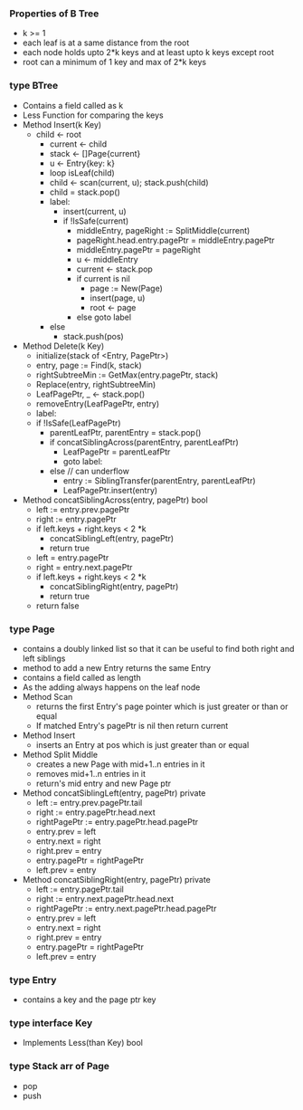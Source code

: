 ### Properties of B Tree
- k >= 1
- each leaf is at a same distance from the root
- each node holds upto 2*k keys and at least upto k keys except root
- root can a minimum of 1 key and max of 2*k keys
### type BTree
- Contains a field called as k
- Less Function for comparing the keys
- Method Insert(k Key)
  - child <- root
    - current <- child
    - stack <- []Page{current}
    - u <- Entry{key: k}
    - loop isLeaf(child)
    - child <- scan(current, u); stack.push(child)
    - child = stack.pop()
    - label:
      - insert(current, u)
      - if !IsSafe(current)
        - middleEntry, pageRight := SplitMiddle(current)
        - pageRight.head.entry.pagePtr = middleEntry.pagePtr
        - middleEntry.pagePtr = pageRight
        - u <- middleEntry
        - current <- stack.pop
        - if current is nil
          - page := New(Page)
          - insert(page, u)
          - root <- page
        - else goto label
    - else
      - stack.push(pos)
- Method Delete(k Key)
  - initialize(stack of <Entry, PagePtr>)
  - entry, page := Find(k, stack)
  - rightSubtreeMin := GetMax(entry.pagePtr, stack)
  - Replace(entry, rightSubtreeMin)
  - LeafPagePtr, _ <- stack.pop()
  - removeEntry(LeafPagePtr, entry)
  - label:
  - if !IsSafe(LeafPagePtr)
    - parentLeafPtr, parentEntry = stack.pop()
    - if concatSiblingAcross(parentEntry, parentLeafPtr)
      - LeafPagePtr = parentLeafPtr
      - goto label:
    - else // can underflow
      - entry := SiblingTransfer(parentEntry, parentLeafPtr)
      - LeafPagePtr.insert(entry)
- Method concatSiblingAcross(entry, pagePtr) bool
  - left := entry.prev.pagePtr
  - right := entry.pagePtr
  - if left.keys + right.keys < 2 *k 
    - concatSiblingLeft(entry, pagePtr)
    - return true
  - left = entry.pagePtr
  - right = entry.next.pagePtr
  - if left.keys + right.keys < 2 *k
    - concatSiblingRight(entry, pagePtr)
    - return true
  - return false 
### type Page
- contains a doubly linked list so that it can be useful to find both right and left siblings
- method to add a new Entry returns the same Entry
- contains a field called as length 
- As the adding always happens on the leaf node
- Method Scan
  - returns the first Entry's page pointer which is just greater or than or equal
  - If matched Entry's pagePtr is nil then return current
- Method Insert
  - inserts an Entry at pos which is just greater than or equal 
- Method Split Middle
  - creates a new Page with mid+1..n entries in it
  - removes mid+1..n entries in it
  - return's mid entry and new Page ptr
- Method concatSiblingLeft(entry, pagePtr) private
  - left := entry.prev.pagePtr.tail
  - right := entry.pagePtr.head.next
  - rightPagePtr := entry.pagePtr.head.pagePtr
  - entry.prev = left
  - entry.next = right
  - right.prev = entry
  - entry.pagePtr = rightPagePtr
  - left.prev = entry
- Method concatSiblingRight(entry, pagePtr) private
  - left := entry.pagePtr.tail
  - right := entry.next.pagePtr.head.next
  - rightPagePtr := entry.next.pagePtr.head.pagePtr
  - entry.prev = left
  - entry.next = right
  - right.prev = entry
  - entry.pagePtr = rightPagePtr
  - left.prev = entry
### type Entry
- contains a key and the page ptr key
### type interface Key
- Implements Less(than Key) bool
### type Stack arr of Page
- pop
- push
